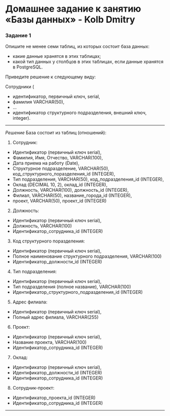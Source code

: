 # Домашнее задание к занятию «Базы данных» - Kolb Dmitry 

### Задание 1

Опишите не менее семи таблиц, из которых состоит база данных:

- какие данные хранятся в этих таблицах;
- какой тип данных у столбцов в этих таблицах, если данные хранятся в PostgreSQL.

Приведите решение к следующему виду:

Сотрудники (

- идентификатор, первичный ключ, serial,
- фамилия VARCHAR(50),
- ...
- идентификатор структурного подразделения, внешний ключ, integer).

---
*Решение*
База состоит из таблиц (отношений):
1. Сотрудник:

- Идентификатор (первичный ключ serial),
- Фамилия, Имя, Отчество, VARCHAR(100),
- Дата приема на работу (Date),
- Структурное подразделение, VARCHAR(50), код_структурного_поразделения_id (INTEGER),
- Тип подразделения, VARCHAR(50), код_подразделения_id (INTEGER),
- Оклад (DECIMAL 10, 2), оклад_id (INTEGER),
- Должность, VARCHAR(100), должность_id (INTEGER),
- Филиал, VARCHAR(50), название_города_id (INTEGER),
- проект, VARCHAR(50), проект_id (INTEGER)

2. Должность:

- Идентификатор (первичный ключ serial),
- Должность, VARCHAR(100)
- Идентификатор_сотрудника_id (INTEGER)

3. Код структурного поразделения:

- Идентификатор (первичный ключ serial),
- Полное наименование структурного подразделения, VARCHAR(100)
- Идентификатор_должности_id (INTEGER)

 
4. Тип подразделения:

- Идентификатор (первичный ключ serial),
- Тип подразделения (полное название), VARCHAR(100)
- Идентификатор_структурного_подразделения_id (INTEGER)

5. Адрес филиала:
   
- Идентификатор (первичный ключ serial),
- Полный адрес филиала, VARCHAR(255)

6. Проект:

- Идентификатор (первичный ключ serial),
- Название проекта, VARCHAR(100)
- Идентификатор_сотрудника_id (INTEGER)

7. Оклад:

- Идентификатор (первичный ключ serial),
- Идентификатор_должности_id (INTEGER)
- Идентификатор_сотрудника_id (INTEGER)

8. Сотрудник-проект:

- Идентификатор_проекта_id (INTEGER)
- Идентификатор_сотрудника_id (INTEGER)
---
